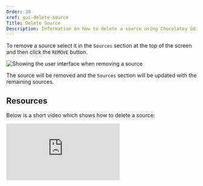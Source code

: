 ```yaml
---
Order: 30
xref: gui-delete-source
Title: Delete Source
Description: Information on how to delete a source using Chocolatey GUI
---
```


To remove a source select it in the `Sources` section at the top of the screen and then click the `REMOVE` button.

![Showing the user interface when removing a source](/assets/images/chocolatey-gui/user_interface_settings_sources_remove.png "Showing the user interface when removing a source")

The source will be removed and the `Sources` section will be updated with the remaining sources.

## Resources

Below is a short video which shows how to delete a source:

<p>
<div class="ratio ratio-16x9">
    <iframe src="https://www.youtube.com/embed/ScXNf-WGmSE?list=PL84yg23i9GBjAMY0OfHfn-MH4rviaccuc" frameborder="0" allow="autoplay; encrypted-media" allowfullscreen>
    </iframe>
</div>
<br>
</p>
